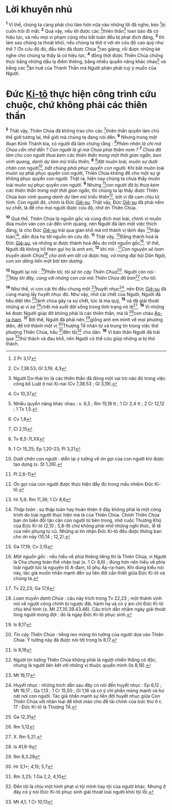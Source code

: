 # Lời khuyên nhủ

<sup><b>1</b></sup> Vì thế, chúng ta càng phải chú tâm hơn nữa vào những lời đã nghe, kẻo [^1@-625aa356-c6d7-407d-b74e-932f018a9585]bị cuốn trôi đi mất. <sup><b>2</b></sup> Quả vậy, nếu lời được các [^2@-625aa356-c6d7-407d-b74e-932f018a9585]thiên thần[^1-625aa356-c6d7-407d-b74e-932f018a9585] loan báo đã có hiệu lực, và nếu mọi vi phạm cũng như bất tuân đều bị phạt đích đáng, <sup><b>3</b></sup> thì làm sao chúng ta thoát khỏi, nếu chúng ta thờ ơ với ơn cứu độ cao quý như thế ? Ơn cứu độ đó, đầu tiên đã được Chúa [^3@-625aa356-c6d7-407d-b74e-932f018a9585]rao giảng, rồi được những kẻ nghe cho chúng ta thấy là có hiệu lực, <sup><b>4</b></sup> đồng thời được Thiên Chúa chứng thực bằng những dấu lạ điềm thiêng, bằng nhiều quyền năng khác nhau[^2-625aa356-c6d7-407d-b74e-932f018a9585] và bằng các [^4@-625aa356-c6d7-407d-b74e-932f018a9585]ân huệ của Thánh Thần mà Người phân phát tuỳ ý muốn của Người.

# Đức [Ki-tô]() thực hiện công trình cứu chuộc, chứ không phải các thiên thần

<sup><b>5</b></sup> Thật vậy, Thiên Chúa đã không trao cho các [^5@-625aa356-c6d7-407d-b74e-932f018a9585]thiên thần quyền làm chủ thế giới tương lai, thế giới mà chúng ta đang nói đến. <sup><b>6</b></sup> Nhưng trong một đoạn Kinh Thánh kia, có người đã làm chứng rằng : _[^6@-625aa356-c6d7-407d-b74e-932f018a9585]Phàm nhân là chi mà Chúa cần nhớ đến ? Con người là gì mà Chúa phải thăm nom ?_ <sup><b>7</b></sup> _Chúa đã làm cho con người thua kém các thiên thần trong một thời gian ngắn, ban vinh quang, danh dự làm mũ triều thiên,_ <sup><b>8</b></sup> _[^7@-625aa356-c6d7-407d-b74e-932f018a9585]đặt muôn loài, muôn sự dưới chân con người[^3-625aa356-c6d7-407d-b74e-932f018a9585], bắt chúng phải phục quyền con người._ Khi bắt muôn loài muôn sự phải phục quyền con người, Thiên Chúa không để cho một sự gì không phục quyền con người. Thật ra, hiện nay chúng ta chưa thấy muôn loài muôn sự phục quyền con người. <sup><b>9</b></sup> Nhưng _[^8@-625aa356-c6d7-407d-b74e-932f018a9585]con người đã bị thua kém các thiên thần trong một thời gian ngắn,_ thì chúng ta lại thấy được Thiên Chúa _ban vinh quang danh dự làm mũ triều thiên_[^4-625aa356-c6d7-407d-b74e-932f018a9585], bởi vì đã cam chịu tử hình. Con người đó, chính là Đức [Giê-su](). Thật vậy, Đức [Giê-su]() đã phải nếm sự chết, là để cho mọi người được cứu độ, nhờ ơn Thiên Chúa.

<sup><b>10</b></sup> Quả thế, Thiên Chúa là nguồn gốc và cùng đích mọi loài, chính vì muốn đưa muôn vàn con cái đến vinh quang, nên Người đã làm một việc thích đáng, là cho Đức [Giê-su]() trải qua gian khổ mà trở thành vị lãnh đạo [^9@-625aa356-c6d7-407d-b74e-932f018a9585]thập toàn[^5-625aa356-c6d7-407d-b74e-932f018a9585], dẫn đưa họ tới nguồn ơn cứu độ. <sup><b>11</b></sup> Thật vậy, [^10@-625aa356-c6d7-407d-b74e-932f018a9585]Đấng thánh hoá là Đức [Giê-su](), và những ai được thánh hoá đều do một nguồn gốc[^6-625aa356-c6d7-407d-b74e-932f018a9585]. Vì thế, Người đã không hổ thẹn gọi họ là _anh em,_ <sup><b>12</b></sup> khi nói : _[^11@-625aa356-c6d7-407d-b74e-932f018a9585]Con nguyện sẽ loan truyền danh Chúa[^7-625aa356-c6d7-407d-b74e-932f018a9585] cho anh em tất cả được hay, và trong đại hội Dân Ngài, con xin dâng tiến một bài tán dương._

<sup><b>13</b></sup> Người lại nói : _[^12@-625aa356-c6d7-407d-b74e-932f018a9585]Phần tôi, tôi sẽ tin cậy Thiên Chúa_[^8-625aa356-c6d7-407d-b74e-932f018a9585]. Người còn nói : _[^13@-625aa356-c6d7-407d-b74e-932f018a9585]Này tôi đây, cùng với những con cái mà Thiên Chúa đã ban[^9-625aa356-c6d7-407d-b74e-932f018a9585] cho tôi._

<sup><b>14</b></sup> Như thế, vì con cái thì đều chung một [^14@-625aa356-c6d7-407d-b74e-932f018a9585]huyết nhục[^10-625aa356-c6d7-407d-b74e-932f018a9585], nên Đức [Giê-su]() đã cùng mang lấy huyết nhục đó. Như vậy, nhờ cái chết của Người, Người đã tiêu diệt tên [^15@-625aa356-c6d7-407d-b74e-932f018a9585]lãnh chúa gây ra sự chết, tức là ma quỷ, <sup><b>15</b></sup> và đã giải thoát những ai vì sợ [^16@-625aa356-c6d7-407d-b74e-932f018a9585]chết mà suốt đời sống trong tình trạng nô lệ[^11-625aa356-c6d7-407d-b74e-932f018a9585]. <sup><b>16</b></sup> Vì những kẻ được Người giúp đỡ không phải là các thiên thần, mà là [^17@-625aa356-c6d7-407d-b74e-932f018a9585]con cháu [Áp-ra-ham](). <sup><b>17</b></sup> Bởi thế, Người đã phải nên [^18@-625aa356-c6d7-407d-b74e-932f018a9585]giống anh em mình về mọi phương diện, để trở thành một vị [^19@-625aa356-c6d7-407d-b74e-932f018a9585]Thượng Tế nhân từ và trung tín trong việc thờ phượng Thiên Chúa, hầu [^20@-625aa356-c6d7-407d-b74e-932f018a9585]đền tội[^12-625aa356-c6d7-407d-b74e-932f018a9585] cho dân. <sup><b>18</b></sup> Vì bản thân Người đã trải qua [^21@-625aa356-c6d7-407d-b74e-932f018a9585]thử thách và đau khổ, nên Người có thể cứu giúp những ai bị thử thách.

[^1-625aa356-c6d7-407d-b74e-932f018a9585]: Người Do-thái tin là các thiên thần đã đóng một vai trò nào đó trong việc công bố Luật ở núi Xi-nai (Cv 7,38.53 ; Gl 3,19).

[^2-625aa356-c6d7-407d-b74e-932f018a9585]: Nhiều quyền năng khác nhau : x. 6,5 ; Rm 15,18 tt ; 1 Cr 2,4 tt ; 2 Cr 12,12 ; 1 Tx 1,5.

[^3-625aa356-c6d7-407d-b74e-932f018a9585]: _Dưới chân con người_ : diễn lại ý tưởng về ơn gọi của con người khi được tạo dựng (x. St 1,26).

[^4-625aa356-c6d7-407d-b74e-932f018a9585]: Ơn gọi của con người được thực hiện đầy đủ trong mầu nhiệm Đức Ki-tô.

[^5-625aa356-c6d7-407d-b74e-932f018a9585]: _Thập toàn_ : sự thập toàn hay hoàn thiện ở đây không phải là một công trình do loài người thực hiện mà là của Thiên Chúa. Chính Thiên Chúa ban ơn biến đổi tận căn con người từ bên trong, nhờ cuộc Thương Khó của Đức Ki-tô (2,10 ; 5,8-9) chứ không phải nhờ những nghi thức, lễ tế của nền phụng tự cũ. Những ai tin nhận Đức Ki-tô đều được thông ban cho ơn này (10,14 ; 12,2).

[^6-625aa356-c6d7-407d-b74e-932f018a9585]: _Một nguồn gốc_ : nếu hiểu về phía thiêng liêng thì là Thiên Chúa, vì Người là Cha chung toàn thể nhân loại (x. 1 Cr 8,6) ; đúng hơn nên hiểu về phía loài người tức là nguyên tổ A-đam, tổ phụ Áp-ra-ham. Khi dùng kiểu nói này, tác giả muốn nhấn mạnh đến sự liên đới cần thiết giữa Đức Ki-tô và chúng ta.

[^7-625aa356-c6d7-407d-b74e-932f018a9585]: _Loan truyền danh Chúa_ : câu này trích trong Tv 22,23 ; một thánh vịnh nói về người công chính bị ngược đãi, hành hạ và có ý ám chỉ Đức Ki-tô chịu khổ hình (x. Mt 27,35.39.43.46). Câu trích dẫn nhằm ngày giải thoát lòng người mong đợi : đó là ngày Đức Ki-tô phục sinh.

[^8-625aa356-c6d7-407d-b74e-932f018a9585]: _Tin cậy Thiên Chúa_ : tiếng reo mừng tin tưởng của người dựa vào Thiên Chúa. Ý tưởng này đã được nói tới trong Is 8,17.

[^9-625aa356-c6d7-407d-b74e-932f018a9585]: Người tin tưởng Thiên Chúa không phải là người chiến thắng cô độc, nhưng là người liên kết với những vị thuộc quyền mình (Is 8,18).

[^10-625aa356-c6d7-407d-b74e-932f018a9585]: _Huyết nhục_ : những trích dẫn sau đây có nói đến huyết nhục : Ep 6,12 ; Mt 16,17 ; Ga 1,13 ; 1 Cr 15,50 ; Gl 1,16 và có ý chỉ phần mỏng manh và hư nát nơi con người. Tác giả nhấn mạnh sự liên đới huyết nhục giữa Con Thiên Chúa với nhân loại để khơi mào cho đề tài chính của bức thư ở c. 17 : Đức Ki-tô là Thượng Tế.

[^11-625aa356-c6d7-407d-b74e-932f018a9585]: X. Rm 5,21.

[^12-625aa356-c6d7-407d-b74e-932f018a9585]: Đền tội là chịu một hình phạt vì tội mình hay tội của người khác. Nhưng ở đây có ý nói Đức Ki-tô phục sinh giải thoát loài người khỏi tội lỗi.

[^1@-625aa356-c6d7-407d-b74e-932f018a9585]: 2 Pr 3,17

[^2@-625aa356-c6d7-407d-b74e-932f018a9585]: Cv 7,38.53; Gl 3,19; 4,3

[^3@-625aa356-c6d7-407d-b74e-932f018a9585]: Cv 10,37

[^4@-625aa356-c6d7-407d-b74e-932f018a9585]: Cv 1,8

[^5@-625aa356-c6d7-407d-b74e-932f018a9585]: Cl 2,15

[^6@-625aa356-c6d7-407d-b74e-932f018a9585]: Tv 8,5-7LXX

[^7@-625aa356-c6d7-407d-b74e-932f018a9585]: 1 Cr 15,25; Ep 1,20-23; Pl 3,21

[^8@-625aa356-c6d7-407d-b74e-932f018a9585]: Pl 2,6-11

[^9@-625aa356-c6d7-407d-b74e-932f018a9585]: Hr 5,9; Rm 11,36; 1 Cr 8,6

[^10@-625aa356-c6d7-407d-b74e-932f018a9585]: Ga 17,19; Cv 3,15

[^11@-625aa356-c6d7-407d-b74e-932f018a9585]: Tv 22,23; Ga 17,6

[^12@-625aa356-c6d7-407d-b74e-932f018a9585]: Is 8,17

[^13@-625aa356-c6d7-407d-b74e-932f018a9585]: Is 8,18

[^14@-625aa356-c6d7-407d-b74e-932f018a9585]: Mt 16,17

[^15@-625aa356-c6d7-407d-b74e-932f018a9585]: Ga 12,31

[^16@-625aa356-c6d7-407d-b74e-932f018a9585]: Rm 5,12

[^17@-625aa356-c6d7-407d-b74e-932f018a9585]: Is 41,8-9

[^18@-625aa356-c6d7-407d-b74e-932f018a9585]: Rm 8,3.29

[^19@-625aa356-c6d7-407d-b74e-932f018a9585]: Hr 3,1+; 4,15; 5,7

[^20@-625aa356-c6d7-407d-b74e-932f018a9585]: Rm 3,25; 1 Ga 2,2; 4,10

[^21@-625aa356-c6d7-407d-b74e-932f018a9585]: Mt 4,1; 1 Cr 10,13
